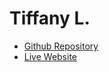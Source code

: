 # Tiffany L.
- [Github Repository](https://github.com/tiffanylew07/final-project)
- [Live Website](https://tiffanylew07.github.io/final-project/)
